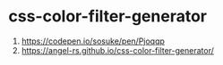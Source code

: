 # css-color-filter-generator

1. <https://codepen.io/sosuke/pen/Pjoqqp>
2. <https://angel-rs.github.io/css-color-filter-generator/>
